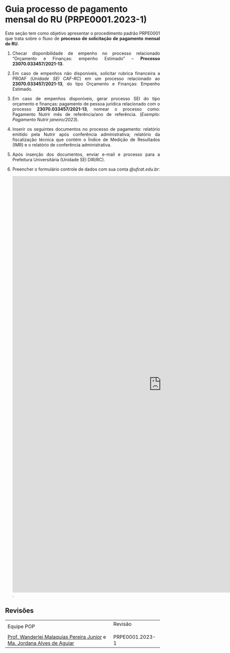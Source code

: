 <!--Don't delete ths script-->
<script src = "https://polyfill.io/v3/polyfill.min.js?features=es6"></script>
<script id = "MathJax-script" async src="https://cdn.jsdelivr.net/npm/mathjax@3/es5/tex-mml-chtml.js"></script>
<!--Don't delete ths script-->

<h1>Guia processo de pagamento mensal do RU (PRPE0001.2023-1)</h1>

<p align = "justify">
Este seção tem como objetivo apresentar o procedimento padrão PRPE0001 que trata sobre o fluxo de <b>processo de solicitação de pagamento mensal do RU</b>.
</p>

<ol>
    <li><p align = "justify">Checar disponibilidade de empenho no processo relacionado “Orçamento e Finanças: empenho Estimado” – <b>Processo 23070.033457/2021-13</b>.</p></li>
    <li><p align = "justify">Em caso de empenhos não disponíveis, solicitar rubrica financeira a PROAF (<i>Unidade SEI CAF-RC</i>) em um processo relacionado ao <b>23070.033457/2021-13</b>, do tipo Orçamento e Finanças: Empenho Estimado.</p></li>
    <li><p align = "justify">Em caso de empenhos disponíveis, gerar processo SEI do tipo orçamento e finanças: pagamento de pessoa jurídica relacionado com o processo <b>23070.033457/2021-13</b>, nomear o processo como: Pagamento Nutrir mês de referência/ano de referência. (<i>Exemplo: Pagamento Nutrir janeiro/2023</i>).</p></li>
    <li><p align = "justify">Inserir os seguintes documentos no processo de pagamento: relatório emitido pela Nutrir após conferência administrativa; relatório da fiscalização técnica que contém o Índice de Medição de Resultados (IMR) e o relatório de conferência administrativa.</p></li>
    <li><p align = "justify">Após inserção dos documentos, enviar e-mail e processo para a Prefeitura Universitária (Unidade SEI DIR/RC).</p></li>
    <li><p align = "justify">Preencher o formulário controle de dados com sua conta <i>@ufcat.edu.br</i>: <br> 
    <center><iframe src="https://docs.google.com/forms/d/e/1FAIpQLSf2iGbcBRx7iFGzLbpVVA_eBnF2L5DpmepqkMFMKtu7xPJrgQ/viewform?embedded=true" width="968" height="1351" frameborder="0" marginheight="0" marginwidth="0">Carregando…</iframe></center>.</p></li>
</ol>



<h2>Revisões</h2>

<table style = "width:100%">
    <tr>
        <td>Equipe POP</td>
        <td>Revisão</p></td>
    </tr>
    <tr>
        <td><a href="http://lattes.cnpq.br/2268506213083114" target="_blank">Prof. Wanderlei Malaquias Pereira Junior</a> e <a href="http://lattes.cnpq.br/6397960074636015" target="_blank">Ma. Jordana Alves de Aguiar</a></td>
        <td>PRPE0001.2023-1</td>
    </tr>
</table>